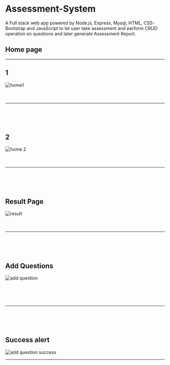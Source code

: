 # Assessment-System
A Full stack web app powered by Node.js, Express, Mysql, HTML, CSS-Bootstrap and JavaScript to let user take assessment and perform CRUD operation on questions and later generate Assessment Report.

## Home page
-----
## 1
![home1](https://user-images.githubusercontent.com/60563307/191303592-a386c2c2-309e-4e97-8e1f-9d33d1188171.png)
<br/>
<br/>
<br/>

-----
<br/>
<br/>
<br/>


## 2
![home 2](https://user-images.githubusercontent.com/60563307/191303658-dcd45cf1-81ac-4034-82b6-41b35cd4f4cc.png)
<br/>
<br/>
<br/>



-----
<br/>
<br/>
<br/>



## Result Page
![result](https://user-images.githubusercontent.com/60563307/191304130-12131ca5-86b7-400c-974b-e8873ef79f36.png)
<br/>
<br/>
<br/>



-----
<br/>
<br/>
<br/>



## Add Questions
![add question](https://user-images.githubusercontent.com/60563307/191304222-33f2c95a-d59d-46d2-95fe-d29af88e08d1.png)

<br/>
<br/>
<br/>


-----

<br/>
<br/>
<br/>


## Success alert
![add question success](https://user-images.githubusercontent.com/60563307/191304395-850ddc2d-610b-419b-b30d-ad6ebf4dc67a.png)

-----
